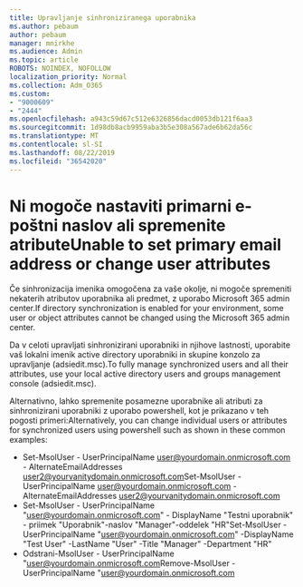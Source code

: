 ```yaml
---
title: Upravljanje sinhroniziranega uporabnika
ms.author: pebaum
author: pebaum
manager: mnirkhe
ms.audience: Admin
ms.topic: article
ROBOTS: NOINDEX, NOFOLLOW
localization_priority: Normal
ms.collection: Adm_O365
ms.custom:
- "9000609"
- "2444"
ms.openlocfilehash: a943c59d67c512e6326856dacd0053db121f6aa3
ms.sourcegitcommit: 1d98db8acb9959aba3b5e308a567ade6b62da56c
ms.translationtype: MT
ms.contentlocale: sl-SI
ms.lasthandoff: 08/22/2019
ms.locfileid: "36542020"
---
```

# <a name="unable-to-set-primary-email-address-or-change-user-attributes"></a><span data-ttu-id="d0478-102">Ni mogoče nastaviti primarni e-poštni naslov ali spremenite atribute</span><span class="sxs-lookup"><span data-stu-id="d0478-102">Unable to set primary email address or change user attributes</span></span>

<span data-ttu-id="d0478-103">Če sinhronizacija imenika omogočena za vaše okolje, ni mogoče spremeniti nekaterih atributov uporabnika ali predmet, z uporabo Microsoft 365 admin center.</span><span class="sxs-lookup"><span data-stu-id="d0478-103">If directory synchronization is enabled for your environment, some user or object attributes cannot be changed using the Microsoft 365 admin center.</span></span>

<span data-ttu-id="d0478-104">Da v celoti upravljati sinhronizirani uporabniki in njihove lastnosti, uporabite vaš lokalni imenik active directory uporabniki in skupine konzolo za upravljanje (adsiedit.msc).</span><span class="sxs-lookup"><span data-stu-id="d0478-104">To fully manage synchronized users and all their attributes, use your local active directory users and groups management console (adsiedit.msc).</span></span>  

<span data-ttu-id="d0478-105">Alternativno, lahko spremenite posamezne uporabnike ali atributi za sinhronizirani uporabniki z uporabo powershell, kot je prikazano v teh pogosti primeri:</span><span class="sxs-lookup"><span data-stu-id="d0478-105">Alternatively, you can change individual users or attributes for synchronized users using powershell such as shown in these common examples:</span></span> 
- <span data-ttu-id="d0478-106">Set-MsolUser - UserPrincipalName user@yourdomain.onmicrosoft.com - AlternateEmailAddresses user2@yourvanitydomain.onmicrosoft.com</span><span class="sxs-lookup"><span data-stu-id="d0478-106">Set-MsolUser -UserPrincipalName user@yourdomain.onmicrosoft.com -AlternateEmailAddresses user2@yourvanitydomain.onmicrosoft.com</span></span>
- <span data-ttu-id="d0478-107">Set-MsolUser - UserPrincipalName "user@yourdomain.onmicrosoft.com" - DisplayName "Testni uporabnik" - priimek "Uporabnik"-naslov "Manager"-oddelek "HR"</span><span class="sxs-lookup"><span data-stu-id="d0478-107">Set-MsolUser -UserPrincipalName "user@yourdomain.onmicrosoft.com" -DisplayName "Test User" -LastName "User" -Title "Manager" -Department "HR"</span></span>
- <span data-ttu-id="d0478-108">Odstrani-MsolUser - UserPrincipalName "user@yourdomain.onmicrosoft.com</span><span class="sxs-lookup"><span data-stu-id="d0478-108">Remove-MsolUser -UserPrincipalName "user@yourdomain.onmicrosoft.com</span></span>